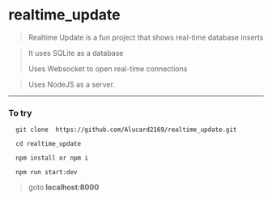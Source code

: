 # realtime_update

> Realtime Update is a fun project that shows real-time database inserts

> It uses SQLite as a database
> 
> Uses Websocket to open real-time connections

> Uses NodeJS as a server.

--- 

### To try 

```
  git clone  https://github.com/Alucard2169/realtime_update.git

  cd realtime_update

  npm install or npm i

  npm run start:dev

```

> goto **localhost:8000**

 
